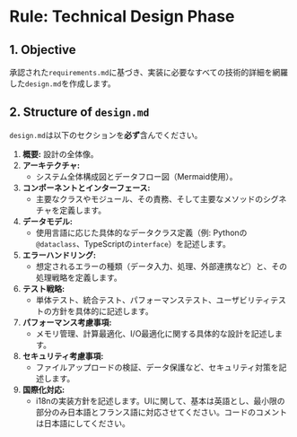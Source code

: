 # Rule: Technical Design Phase

## 1. Objective
承認された`requirements.md`に基づき、実装に必要なすべての技術的詳細を網羅した`design.md`を作成します。

## 2. Structure of `design.md`
`design.md`は以下のセクションを**必ず**含んでください。

1.  **概要:** 設計の全体像。
2.  **アーキテクチャ:**
    -   システム全体構成図とデータフロー図（Mermaid使用）。
3.  **コンポーネントとインターフェース:**
    -   主要なクラスやモジュール、その責務、そして主要なメソッドのシグネチャを定義します。
4.  **データモデル:**
    -   使用言語に応じた具体的なデータクラス定義（例: Pythonの`@dataclass`、TypeScriptの`interface`）を記述します。
5.  **エラーハンドリング:**
    -   想定されるエラーの種類（データ入力、処理、外部連携など）と、その処理戦略を定義します。
6.  **テスト戦略:**
    -   単体テスト、統合テスト、パフォーマンステスト、ユーザビリティテストの方針を具体的に記述します。
7.  **パフォーマンス考慮事項:**
    -   メモリ管理、計算最適化、I/O最適化に関する具体的な設計を記述します。
8.  **セキュリティ考慮事項:**
    -   ファイルアップロードの検証、データ保護など、セキュリティ対策を記述します。
9.  **国際化対応:**
    -   i18nの実装方針を記述します。UIに関して、基本は英語とし、最小限の部分のみ日本語とフランス語に対応させてください。コードのコメントは日本語にしてください。
